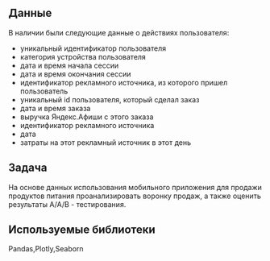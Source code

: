 
## Данные 

В наличии были следующие данные о действиях пользователя: 

- уникальный идентификатор пользователя
- категория устройства пользователя
- дата и время начала сессии
- дата и время окончания сессии
- идентификатор рекламного источника, из которого пришел пользователь
- уникальный id пользователя, который сделал заказ
- дата и время заказа
- выручка Яндекс.Афиши с этого заказа
- идентификатор рекламного источника
- дата
- затраты на этот рекламный источник в этот день

## Задача

На основе данных использования мобильного приложения для продажи продуктов питания проанализировать воронку продаж, а также оценить результаты A/A/B - тестирования.

## Используемые библиотеки

Pandas,Plotly,Seaborn
